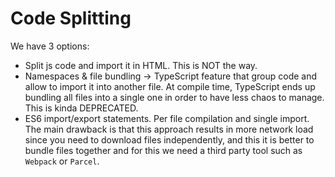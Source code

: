 # Code Splitting

We have 3 options:
* Split js code and import it in HTML. This is NOT the way.
* Namespaces & file bundling -> TypeScript feature that group code and allow to import it
into another file. At compile time, TypeScript ends up bundling all files into a single one
in order to have less chaos to manage. This is kinda DEPRECATED.
* ES6 import/export statements. Per file compilation and single import. The main drawback is that this
approach results in more network load since you need to download files independently, and this it is better
to bundle files together and for this we need a third party tool such as `Webpack` or `Parcel`.
